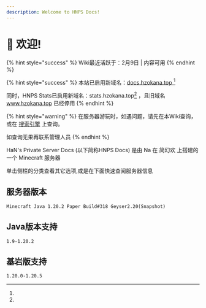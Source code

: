 ```yaml
---
description: Welcome to HNPS Docs!
---
```


# 👋 欢迎!

{% hint style="success" %}
Wiki最近活跃于：2月9日 | 内容可用&#x20;
{% endhint %}

{% hint style="success" %}
本站已启用新域名：[docs.hzokana.top ](#user-content-fn-1)[^1]&#x20;

同时，HNPS Stats已启用新域名：stats.hzokana.top[^2] ，且旧域名 www.hzokana.top 已经停用
{% endhint %}

{% hint style="warning" %}
在服务器游玩时，如遇问题，请先在本Wiki查询，或在 [搜索引擎](you-qing-lian-jie.md#sou-suo-yin-qing) 上查询。

如查询无果再联系管理人员
{% endhint %}

HaN's Private Server Docs (以下简称HNPS Docs) 是由 Na 在 简幻欢 上搭建的一个 Minecraft 服务器

单击侧栏的分类查看其它选项,或是在下面快速查阅服务器信息

## 服务器版本

```
Minecraft Java 1.20.2 Paper Build#318 Geyser2.20(Snapshot)
```

## Java版本支持

```
1.9-1.20.2 
```

## 基岩版支持

```
1.20.0-1.20.5
```

[^1]: 

[^2]: 

